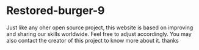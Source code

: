 # Restored-burger-9
Just like any oher open source project,
this website is based on improving and sharing our skills worldwide. 
Feel free to adjust accordingly. 
You may also contact the creator of this project to know more about it. thanks
